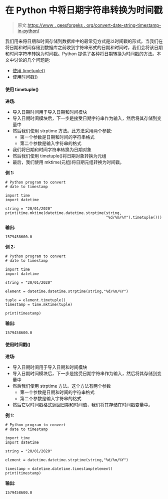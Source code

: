 # 在 Python 中将日期字符串转换为时间戳

> 原文:[https://www . geesforgeks . org/convert-date-string-timestamp-in-python/](https://www.geeksforgeeks.org/convert-date-string-to-timestamp-in-python/)

我们用来将日期和时间存储到数据库中的最常见方式是以时间戳的形式。当我们在将日期和时间存储到数据库之前收到字符串形式的日期和时间时，我们会将该日期和时间字符串转换为时间戳。Python 提供了各种将日期转换为时间戳的方法。本文中讨论的几个问题是:

*   [使用 timetuple()](#timetuple)
*   [使用时间戳()](#timestamp)

#### 使用 timetuple()

**进场:**

*   导入日期时间用于导入日期和时间模块
*   导入日期时间模块后，下一步是接受日期字符串作为输入，然后将其存储到变量中
*   然后我们使用 strptime 方法。此方法采用两个参数:
    *   第一个参数是日期和时间的字符串格式
    *   第二个参数是输入字符串的格式
*   我们将日期和时间字符串转换为日期对象
*   然后我们使用 timetuple()将日期对象转换为元组
*   最后，我们使用 mktime(元组)将日期元组转换为时间戳。

**例 1:**

```
# Python program to convert 
# date to timestamp

import time
import datetime

string = "20/01/2020"
print(time.mktime(datetime.datetime.strptime(string,
                                             "%d/%m/%Y").timetuple()))
```

**输出:**

```
1579458600.0

```

**例 2:**

```
# Python program to convert 
# date to timestamp

import time
import datetime

string = "20/01/2020"

element = datetime.datetime.strptime(string,"%d/%m/%Y")

tuple = element.timetuple()
timestamp = time.mktime(tuple)

print(timestamp)
```

**输出:**

```
1579458600.0

```

#### 使用时间戳()

**进场:**

*   导入日期时间用于导入日期和时间模块
*   导入日期时间模块后，下一步是接受日期字符串作为输入，然后将其存储到变量中
*   然后我们使用 strptime 方法。这个方法有两个参数
    *   第一个参数是日期和时间的字符串格式
    *   第二个参数是输入字符串的格式
*   然后它以时间戳格式返回日期和时间值，我们将其存储在时间戳变量中。

**例 1:**

```
# Python program to convert 
# date to timestamp

import time
import datetime

string = "20/01/2020"

element = datetime.datetime.strptime(string,"%d/%m/%Y")

timestamp = datetime.datetime.timestamp(element)
print(timestamp)
```

**输出:**

```
1579458600.0

```